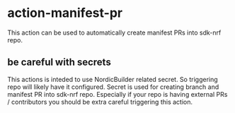 # action-manifest-pr
This action can be used to automatically create manifest PRs into sdk-nrf repo.

## be careful with secrets
This actions is inteded to use NordicBuilder related secret. So triggering
repo will likely have it configured. Secret is used for creating branch and 
manifest PR into sdk-nrf repo. Especially if your repo is having external 
PRs / contributors you should be extra careful triggering this action.
